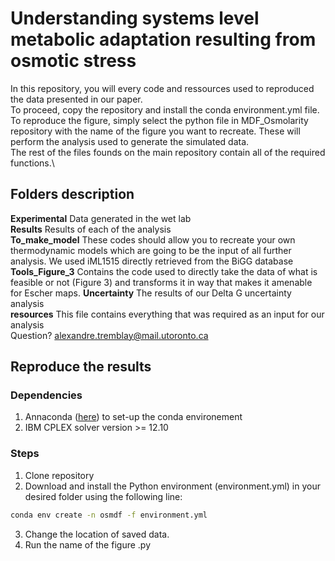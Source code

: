 # Understanding systems level metabolic adaptation resulting from osmotic stress
In this repository, you will every code and ressources used to reproduced the data presented in our paper.\
To proceed, copy the repository and install the conda environment.yml file.\
To reproduce the figure, simply select the python file in MDF_Osmolarity repository with the name of the figure you want to recreate. These will perform the analysis used to generate the simulated data.\
The rest of the files founds on the main repository contain all of the required functions.\


## Folders description
**Experimental** Data generated in the wet lab\
**Results** Results of each of the analysis\
**To_make_model** These codes should allow you to recreate your own thermodynamic models which are going to be the input of all further analysis. We used iML1515 directly retrieved from the BiGG database\
**Tools_Figure_3** Contains the code used to directly take the data of what is feasible or not (Figure 3) and transforms it in way that makes it amenable for Escher maps.
**Uncertainty** The results of our Delta G uncertainty analysis\
**resources** This file contains everything that was required as an input for our analysis\
Question? alexandre.tremblay@mail.utoronto.ca

## Reproduce the results
### Dependencies
1. Annaconda ([here](https://www.anaconda.com/)) to set-up the conda environement
2. IBM CPLEX solver version >= 12.10
### Steps
1. Clone repository
2. Download and install the Python environment (environment.yml) in your desired folder using the following line:
```sh
conda env create -n osmdf -f environment.yml
```
3. Change the location of saved data.
4. Run the name of the figure .py








